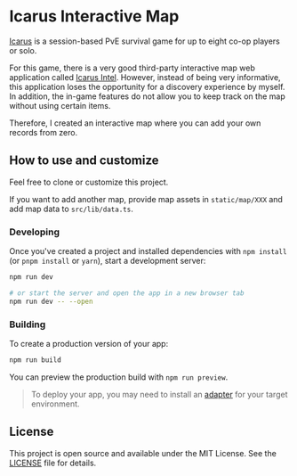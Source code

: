# Icarus Interactive Map

[Icarus](https://surviveicarus.com) is a session-based PvE survival game for up to eight co-op players or solo.

For this game, there is a very good third-party interactive map web application called [Icarus Intel](https://icarusintel.com). However, instead of being very informative, this application loses the opportunity for a discovery experience by myself. In addition, the in-game features do not allow you to keep track on the map without using certain items.

Therefore, I created an interactive map where you can add your own records from zero.

## How to use and customize

Feel free to clone or customize this project.

If you want to add another map, provide map assets in `static/map/XXX` and add map data to `src/lib/data.ts`.

### Developing

Once you've created a project and installed dependencies with `npm install` (or `pnpm install` or `yarn`), start a development server:

```bash
npm run dev

# or start the server and open the app in a new browser tab
npm run dev -- --open
```

### Building

To create a production version of your app:

```bash
npm run build
```

You can preview the production build with `npm run preview`.

> To deploy your app, you may need to install an [adapter](https://svelte.dev/docs/kit/adapters) for your target environment.

## License

This project is open source and available under the MIT License. See the [LICENSE](LICENSE) file for details.
